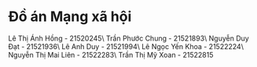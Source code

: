 # Đồ án Mạng xã hội

Lê Thị Ánh Hồng 	- 	21520245\\
Trần Phước Chung	- 	21521893\\
Nguyễn Duy Đạt 	- 	21521936\\
Lê Anh Duy 		- 	21521994\\
Lê Ngọc Yến Khoa 	-      	21522224\\
Nguyễn Thị Mai Liên 	- 	21522283\\
Trần Thị Mỹ Xoan      - 	21522815

